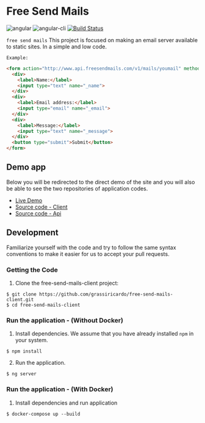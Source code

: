 # Free Send Mails

![angular](https://img.shields.io/badge/Angular-4.0.0-green.svg)
![angular-cli](https://img.shields.io/badge/Angular-Cli-1.2.4-green.svg)
[![Build Status](https://travis-ci.org/freesendmails/free-send-mails-client.svg?branch=master)](https://travis-ci.org/freesendmails/free-send-mails-client)

`free send mails` This project is focused on making an email server available to static sites. In a simple and low code.

`Example:`
```html
<form action="http://www.api.freesendmails.com/v1/mails/youmail" method="POST">
  <div>
    <label>Name:</label>
    <input type="text" name="_name">
  </div>
  <div>
    <label>Email address:</label>
    <input type="email" name="_email">
  </div>
  <div>
    <label>Message:</label>
    <input type="text" name="_message">
  </div>
  <button type="submit">Submit</button>
</form>
```

## Demo app

Below you will be redirected to the direct demo of the site and you will also be able to see the two repositories of application codes.

- [Live Demo](http://www.freesendmails.com/test-mail)
- [Source code - Client](https://github.com/grassiricardo/free-send-mails-client)
- [Source code - Api](https://github.com/grassiricardo/free-send-mails-api)

## Development

Familiarize yourself with the code and try to follow the same syntax conventions to make it easier for us to accept your pull requests.


### Getting the Code

1. Clone the free-send-mails-client project:

  ```shell
  $ git clone https://github.com/grassiricardo/free-send-mails-client.git
  $ cd free-send-mails-client
  ```

### Run the application - (Without Docker)

1. Install dependencies. We assume that you have already installed `npm` in your system.

  ```shell
  $ npm install
  ```
  
2. Run the application.

  ```shell
  $ ng server
  ```

### Run the application - (With Docker)

1. Install dependencies and run application

  ```shell
  $ docker-compose up --build
  ```
